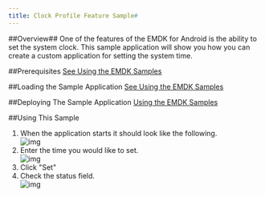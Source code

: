 ```yaml
---
title: Clock Profile Feature Sample#
---
```


##Overview##
One of the features of the EMDK for Android is the ability to set the system clock. This sample application will show you how you can create a custom application for setting the system time. 

##Prerequisites
[See Using the EMDK Samples](/emdk-for-android/3-1/guide/sample/emdksamples)

##Loading the Sample Application
[See Using the EMDK Samples](/emdk-for-android/3-1/guide/sample/emdksamples)

##Deploying The Sample Application
[Using the EMDK Samples](/emdk-for-android/3-1/guide/sample/emdksamples)

##Using This Sample
1. When the application starts it should look like the following.  
	![img](images/samples/3_1.png)  
2. Enter the time you would like to set.  
	![img](images/samples/3_2.png)  	
3.  Click "Set" 
4.  Check the status field.   
	![img](images/samples/3_3.png)  
	

